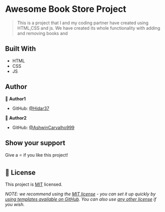 # Awesome Book Store Project

> This is a project that I and my coding partner have created using HTML,CSS and js. We have created its whole functionality with adding and removing books and

## Built With

- HTML
- CSS
- JS

## Author

👤 **Author1**

- GitHub: [@Hidar37](https://github.com/Hidar37)

👤 **Author2**

- GitHub: [@AshwinCarvalho999](https://github.com/AshwinCarvalho999)

## Show your support

Give a ⭐️ if you like this project!

## 📝 License

This project is [MIT](./MIT.md) licensed.

_NOTE: we recommend using the [MIT license](https://choosealicense.com/licenses/mit/) - you can set it up quickly by [using templates available on GitHub](https://docs.github.com/en/communities/setting-up-your-project-for-healthy-contributions/adding-a-license-to-a-repository). You can also use [any other license](https://choosealicense.com/licenses/) if you wish._
